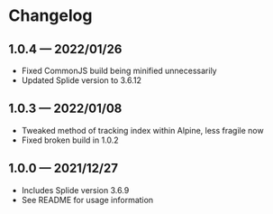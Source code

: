 # Changelog

## 1.0.4 &mdash; 2022/01/26

- Fixed CommonJS build being minified unnecessarily
- Updated Splide version to 3.6.12

## 1.0.3 &mdash; 2022/01/08

- Tweaked method of tracking index within Alpine, less fragile now
- Fixed broken build in 1.0.2

## 1.0.0 &mdash; 2021/12/27

- Includes Splide version 3.6.9
- See README for usage information
